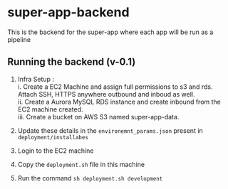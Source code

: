 # super-app-backend
This is the backend for the super-app where each app will be run as a pipeline

## Running the backend (v-0.1)
1. Infra Setup :\
  i. Create a EC2 Machine and assign full permissions to s3 and rds. Attach SSH, HTTPS anywhere outbound and inboud as well.\
  ii. Create a Aurora MySQL RDS instance and create inbound from the EC2 machine created.\
  iii. Create a bucket on AWS S3 named super-app-data.

2. Update these details in the `environemnt_params.json` present in `deployment/installabes`
3. Login to the EC2 machine
4. Copy the `deployment.sh` file in this machine
5. Run the command `sh deployment.sh development`
